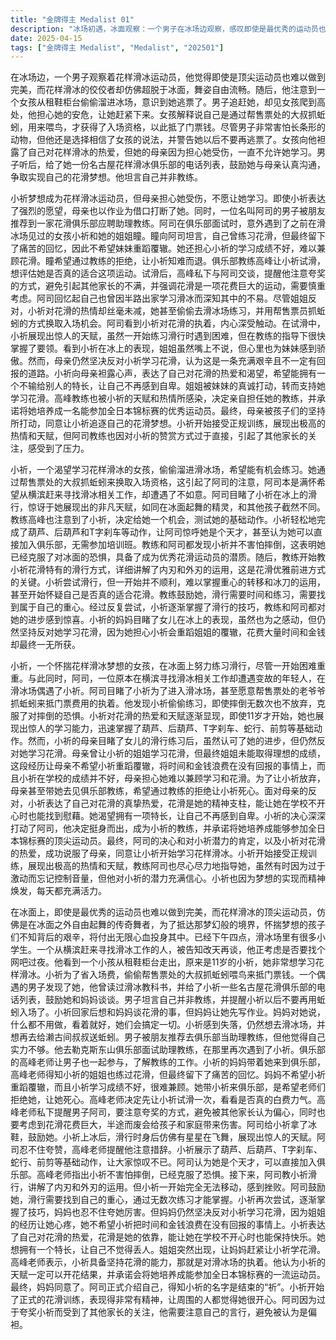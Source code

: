 ```yaml
---
title: "金牌得主 Medalist 01"
description: "冰场初遇，冰面观察：一个男子在冰场边观察，感叹即使是最优秀的运动员也很难做到完美，而花样滑冰的顶尖运动员仿佛置身冰面之外，自由起舞。冰场初遇，逃票女孩：男子看到一个女孩逃票进入冰场，追赶过程中，女孩爬上高处，男子担心其安全。冰场初遇，蚯蚓换票：女孩解释自己用抓蚯蚓换取了入场资格，男子虽然害怕蚯蚓，但还是放过了她，并告诫她不要再逃票。冰场初遇，花滑梦想：女孩表达了自己对花样滑冰的渴望，但母亲担心她受伤而不允许。男子给了她名古屋花滑俱乐部的电话列表，鼓励她和母亲谈谈。家庭与教练，家庭阻碍：女孩回家后想和母亲谈花滑的事情，但被母亲以作业为由打断。另一边，男子被朋友推荐去花滑俱乐部当助理教练。家庭与教练，俱乐部面试：男子去俱乐部面试，遇到了之前在冰场见过的女孩小祈和她的姐姐。姐姐透露，她不希望妹妹重蹈覆辙，因为自己练习花滑留下了痛苦的回忆，而且妹妹学习成绩不好，很难兼顾。家庭与教练，教练的劝退：姐姐希望通过教练的拒绝让小祈放弃花滑，教练让小祈试滑，想看看她是否真的适合。教练私下和男子（阿司）交谈，提醒他注意夸奖方式，避免引起其他家长的不满，并强调花滑花费巨大，要考虑清楚。冰上天赋，初次滑冰：小祈换上冰鞋，开始滑冰。她在冰面上展现出惊人的天赋，让教练和阿司都感到惊讶。冰上天赋，基础测试：教练测试小祈的基础动作，发现她掌握得很好，认为她是个天才。阿司也注意到小祈不害怕摔倒，已经克服了恐惧。冰上天赋，滑行教学：教练开始教小祈花滑特有的滑行方式，讲解了内刃和外刃的运用。小祈尝试滑行，但一开始并不顺利。梦想与坚持，滑行练习：在教练的指导下，小祈不断练习滑行。虽然一开始很困难，但她坚持不懈。梦想与坚持，母亲的动摇：小祈成功完成滑行动作，得到了母亲的夸奖。但母亲仍然不想让小祈学习花滑，因为她不想让孩子重蹈姐姐的覆辙，把时间和金钱浪费在没有回报的事情上。梦想与坚持，小祈的决心：小祈表达了自己对花滑的真正热爱，花滑是她的依靠，让她在学校遇到不开心的事也不会不开心。她想拥有一个特长，让自己不觉得丢人。梦想与坚持，教练的决心：阿司被小祈的决心打动，决定成为她的教练，并承诺将她培养成能参加全日本锦标赛的一流运动员。母亲最终被说服，同意让小祈学习花滑。新的开始，正式训练：小祈开始了正式的花滑训练，表现得非常有精神，让周围的人都觉得她很开心。新的开始，教练的挑战：阿司因为过于夸奖小祈而受到了其他家长的关注，他需要注意自己的言行，避免被认为是偏袒。"
date: 2025-04-15
tags: ["金牌得主 Medalist", "Medalist", "202501"]
---
```


在冰场边，一个男子观察着花样滑冰运动员，他觉得即使是顶尖运动员也难以做到完美，而花样滑冰的佼佼者却仿佛超脱于冰面，舞姿自由流畅。随后，他注意到一个女孩从租鞋柜台偷偷溜进冰场，意识到她逃票了。男子追赶她，却见女孩爬到高处，他担心她的安危，让她赶紧下来。女孩解释说自己是通过帮售票处的大叔抓蚯蚓，用来喂鸟，才获得了入场资格，以此抵了门票钱。尽管男子非常害怕长条形的动物，但他还是选择相信了女孩的说法，并警告她以后不要再逃票了。女孩向他袒露了自己对花样滑冰的热爱，但她的母亲因为担心她受伤，一直不允许她学习。男子听后，给了她一份名古屋花样滑冰俱乐部的电话列表，鼓励她与母亲认真沟通，争取实现自己的花滑梦想。他坦言自己并非教练。

小祈梦想成为花样滑冰运动员，但母亲担心她受伤，不愿让她学习。即使小祈表达了强烈的愿望，母亲也以作业为借口打断了她。同时，一位名叫阿司的男子被朋友推荐到一家花滑俱乐部应聘助理教练。阿司在俱乐部面试时，意外遇到了之前在滑冰场见过的女孩小祈和她的姐姐瞳。瞳向阿司坦言，自己曾练习花滑，但最终留下了痛苦的回忆，因此不希望妹妹重蹈覆辙。她还担心小祈的学习成绩不好，难以兼顾花滑。瞳希望通过教练的拒绝，让小祈知难而退。俱乐部教练高峰让小祈试滑，想评估她是否真的适合这项运动。试滑后，高峰私下与阿司交谈，提醒他注意夸奖的方式，避免引起其他家长的不满，并强调花滑是一项花费巨大的运动，需要慎重考虑。阿司回忆起自己也曾因半路出家学习滑冰而深知其中的不易。尽管姐姐反对，小祈对花滑的热情却丝毫未减，她甚至偷偷去滑冰场练习，并用帮售票员抓蚯蚓的方式换取入场机会。阿司看到小祈对花滑的执着，内心深受触动。在试滑中，小祈展现出惊人的天赋，虽然一开始练习滑行时遇到困难，但在教练的指导下很快掌握了要领。看到小祈在冰上的表现，姐姐虽然嘴上不说，但心里也为妹妹感到骄傲。然而，母亲仍然坚决反对小祈学习花滑，认为这是一条充满艰辛且不一定有回报的道路。小祈向母亲袒露心声，表达了自己对花滑的热爱和渴望，希望能拥有一个不输给别人的特长，让自己不再感到自卑。姐姐被妹妹的真诚打动，转而支持她学习花滑。高峰教练也被小祈的天赋和热情所感染，决定亲自担任她的教练，并承诺将她培养成一名能参加全日本锦标赛的优秀运动员。最终，母亲被孩子们的坚持所打动，同意让小祈追逐自己的花滑梦想。小祈开始接受正规训练，展现出极高的热情和天赋，但阿司教练也因对小祈的赞赏方式过于直接，引起了其他家长的关注，感受到了压力。

小祈，一个渴望学习花样滑冰的女孩，偷偷溜进滑冰场，希望能有机会练习。她通过帮售票处的大叔抓蚯蚓来换取入场资格，这引起了阿司的注意，阿司本是满怀希望从横滨赶来寻找滑冰相关工作，却遭遇了不如意。阿司目睹了小祈在冰上的滑行，惊讶于她展现出的非凡天赋，如同在冰面起舞的精灵，和其他孩子截然不同。教练高峰也注意到了小祈，决定给她一个机会，测试她的基础动作。小祈轻松地完成了葫芦、后葫芦和T字刹车等动作，让阿司惊呼她是个天才，甚至认为她可以直接加入俱乐部，无需参加培训班。教练和阿司都发现小祈并不害怕摔倒，这表明她已经克服了对冰面的恐惧，具备了成为优秀花滑运动员的潜质。随后，教练开始教小祈花滑特有的滑行方式，详细讲解了内刃和外刃的运用，这是花滑优雅前进方式的关键。小祈尝试滑行，但一开始并不顺利，难以掌握重心的转移和冰刀的运用，甚至开始怀疑自己是否真的适合花滑。教练鼓励她，滑行需要时间和练习，需要找到属于自己的重心。经过反复尝试，小祈逐渐掌握了滑行的技巧，教练和阿司都对她的进步感到惊喜。小祈的妈妈目睹了女儿在冰上的表现，虽然也为之感动，但仍然坚持反对她学习花滑，因为她担心小祈会重蹈姐姐的覆辙，花费大量时间和金钱却最终一无所获。

小祈，一个怀揣花样滑冰梦想的女孩，在冰面上努力练习滑行，尽管一开始困难重重。与此同时，阿司，一位原本在横滨寻找滑冰相关工作却遭遇变故的年轻人，在滑冰场偶遇了小祈。阿司目睹了小祈为了进入滑冰场，甚至愿意帮售票处的老爷爷抓蚯蚓来抵门票费用的执着。他发现小祈偷偷练习，即使摔倒无数次也不放弃，克服了对摔倒的恐惧。小祈对花滑的热爱和天赋逐渐显现，即使11岁才开始，她也展现出惊人的学习能力，迅速掌握了葫芦、后葫芦、T字刹车、蛇行、前剪等基础动作。然而，小祈的母亲目睹了女儿的滑行练习后，虽然认可了她的进步，但仍然反对她学习花滑。母亲曾让小祈的姐姐学习花滑，但最终姐姐未能取得理想的成绩，这段经历让母亲不希望小祈重蹈覆辙，将时间和金钱浪费在没有回报的事情上，而且小祈在学校的成绩并不好，母亲担心她难以兼顾学习和花滑。为了让小祈放弃，母亲甚至带她去见俱乐部教练，希望通过教练的拒绝让小祈死心。面对母亲的反对，小祈表达了自己对花滑的真挚热爱，花滑是她的精神支柱，能让她在学校不开心时也能找到慰藉。她渴望拥有一项特长，让自己不再感到自卑。小祈的决心深深打动了阿司，他决定挺身而出，成为小祈的教练，并承诺将她培养成能够参加全日本锦标赛的顶尖运动员。最终，阿司的决心和对小祈潜力的肯定，以及小祈对花滑的热爱，成功说服了母亲，同意让小祈开始学习花样滑冰。小祈开始接受正规训练，展现出极高的热情和天赋，教练阿司也尽心尽力地指导她，虽然有时因为过于激动而忘记控制音量，但他对小祈的潜力充满信心。小祈也因为梦想的实现而精神焕发，每天都充满活力。

在冰面上，即使是最优秀的运动员也难以做到完美，而花样滑冰的顶尖运动员，仿佛是在冰面之外自由起舞的传奇舞者，为了抵达那梦幻般的境界，怀揣梦想的孩子们不知背后的艰辛，将付出无限心血投身其中。已经下午四点，滑冰场里有很多小学生。一个从横滨赶来寻找滑冰工作的人，被告知改天再谈，他正考虑是否要找个网吧过夜。他看到一个小孩从租鞋柜台走出，原来是11岁的小祈，她非常想学习花样滑冰。小祈为了省入场费，偷偷帮售票处的大叔抓蚯蚓喂鸟来抵门票钱。一个偶遇的男子发现了她，他曾读过滑冰教科书，并给了小祈一些名古屋花滑俱乐部的电话列表，鼓励她和妈妈谈谈。男子坦言自己并非教练，并提醒小祈以后不要再用蚯蚓入场了。小祈回家后想和妈妈谈花滑的事，但妈妈让她先写作业。妈妈对她说，什么都不用做，看着就好，她们会搞定一切。小祈感到失落，仍然想去滑冰场，并想再去给濑古间叔叔送蚯蚓。男子被朋友推荐去俱乐部当助理教练，但他觉得自己实力不够。他去勒克斯东山俱乐部面试助理教练，在那里再次遇到了小祈。俱乐部的高峰老师让男子也一起参与，了解教练的工作。小祈的妈妈带着她来到俱乐部，高峰老师得知小祈的姐姐也练过花滑，但最终留下了痛苦的回忆。妈妈不希望小祈重蹈覆辙，而且小祈学习成绩不好，很难兼顾。她带小祈来俱乐部，是希望老师们拒绝她，让她死心。高峰老师决定先让小祈试滑一次，看看是否真的白费力气。高峰老师私下提醒男子阿司，要注意夸奖的方式，避免被其他家长认为偏心，同时也要考虑到花滑花费巨大，半途而废会给孩子和家庭带来伤害。阿司给小祈拿了冰鞋，鼓励她。小祈上冰后，滑行时身后仿佛有星星在飞舞，展现出惊人的天赋。阿司忍不住夸赞，高峰老师提醒他注意措辞。小祈展示了葫芦、后葫芦、T字刹车、蛇行、前剪等基础动作，让大家惊叹不已。阿司认为她是个天才，可以直接加入俱乐部。高峰老师指出小祈不害怕摔倒，已经克服了恐惧。接下来，阿司教小祈滑行，讲解了内刃和外刃的运用。但小祈一开始完全无法移动，感到挫败。阿司鼓励她，滑行需要找到自己的重心，通过无数次练习才能掌握。小祈再次尝试，逐渐掌握了技巧，妈妈也忍不住夸她厉害。但妈妈仍然坚决反对小祈学习花滑，因为姐姐的经历让她心疼，她不希望小祈把时间和金钱浪费在没有回报的事情上。小祈表达了自己对花滑的热爱，花滑是她的依靠，能让她在学校不开心时也能保持快乐。她想拥有一个特长，让自己不觉得丢人。姐姐突然出现，让妈妈赶紧让小祈学花滑。高峰老师表示，小祈具备坚持花滑的能力，那就是对滑冰场的执着。他认为小祈的天赋一定可以开花结果，并承诺会将她培养成能参加全日本锦标赛的一流运动员。最终，妈妈同意了。阿司正式介绍自己，得知小祈的名字是结束的“祈”。小祈开始了正式的花滑训练，表现得非常有精神，让周围的人都觉得她很开心。阿司因为过于夸奖小祈而受到了其他家长的关注，他需要注意自己的言行，避免被认为是偏袒。